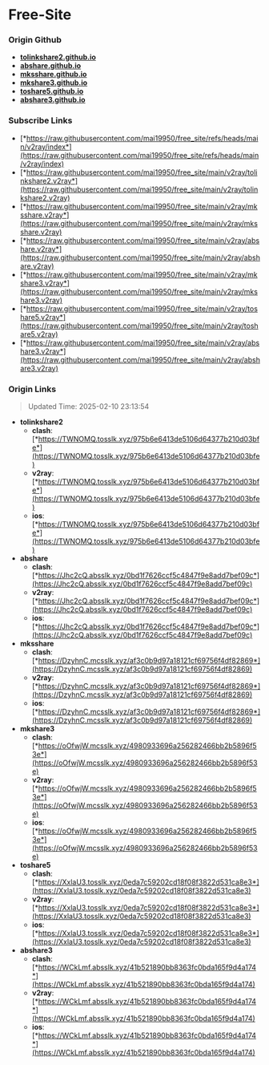 # Free-Site

### Origin Github

- [**tolinkshare2.github.io**](https://github.com/tolinkshare2/tolinkshare2.github.io)
- [**abshare.github.io**](https://github.com/abshare/abshare.github.io)
- [**mksshare.github.io**](https://github.com/mksshare/mksshare.github.io)
- [**mkshare3.github.io**](https://github.com/mkshare3/mkshare3.github.io)
- [**toshare5.github.io**](https://github.com/toshare5/toshare5.github.io)
- [**abshare3.github.io**](https://github.com/abshare3/abshare3.github.io)

### Subscribe Links

- [*https://raw.githubusercontent.com/mai19950/free_site/refs/heads/main/v2ray/index*](https://raw.githubusercontent.com/mai19950/free_site/refs/heads/main/v2ray/index)
- [*https://raw.githubusercontent.com/mai19950/free_site/main/v2ray/tolinkshare2.v2ray*](https://raw.githubusercontent.com/mai19950/free_site/main/v2ray/tolinkshare2.v2ray)
- [*https://raw.githubusercontent.com/mai19950/free_site/main/v2ray/mksshare.v2ray*](https://raw.githubusercontent.com/mai19950/free_site/main/v2ray/mksshare.v2ray)
- [*https://raw.githubusercontent.com/mai19950/free_site/main/v2ray/abshare.v2ray*](https://raw.githubusercontent.com/mai19950/free_site/main/v2ray/abshare.v2ray)
- [*https://raw.githubusercontent.com/mai19950/free_site/main/v2ray/mkshare3.v2ray*](https://raw.githubusercontent.com/mai19950/free_site/main/v2ray/mkshare3.v2ray)
- [*https://raw.githubusercontent.com/mai19950/free_site/main/v2ray/toshare5.v2ray*](https://raw.githubusercontent.com/mai19950/free_site/main/v2ray/toshare5.v2ray)
- [*https://raw.githubusercontent.com/mai19950/free_site/main/v2ray/abshare3.v2ray*](https://raw.githubusercontent.com/mai19950/free_site/main/v2ray/abshare3.v2ray)

### Origin Links

> Updated Time: 2025-02-10 23:13:54

- **tolinkshare2**
  - **clash**: [*https://TWNOMQ.tosslk.xyz/975b6e6413de5106d64377b210d03bfe*](https://TWNOMQ.tosslk.xyz/975b6e6413de5106d64377b210d03bfe)
  - **v2ray**: [*https://TWNOMQ.tosslk.xyz/975b6e6413de5106d64377b210d03bfe*](https://TWNOMQ.tosslk.xyz/975b6e6413de5106d64377b210d03bfe)
  - **ios**: [*https://TWNOMQ.tosslk.xyz/975b6e6413de5106d64377b210d03bfe*](https://TWNOMQ.tosslk.xyz/975b6e6413de5106d64377b210d03bfe)
- **abshare**
  - **clash**: [*https://Jhc2cQ.absslk.xyz/0bd1f7626ccf5c4847f9e8add7bef09c*](https://Jhc2cQ.absslk.xyz/0bd1f7626ccf5c4847f9e8add7bef09c)
  - **v2ray**: [*https://Jhc2cQ.absslk.xyz/0bd1f7626ccf5c4847f9e8add7bef09c*](https://Jhc2cQ.absslk.xyz/0bd1f7626ccf5c4847f9e8add7bef09c)
  - **ios**: [*https://Jhc2cQ.absslk.xyz/0bd1f7626ccf5c4847f9e8add7bef09c*](https://Jhc2cQ.absslk.xyz/0bd1f7626ccf5c4847f9e8add7bef09c)
- **mksshare**
  - **clash**: [*https://DzyhnC.mcsslk.xyz/af3c0b9d97a18121cf69756f4df82869*](https://DzyhnC.mcsslk.xyz/af3c0b9d97a18121cf69756f4df82869)
  - **v2ray**: [*https://DzyhnC.mcsslk.xyz/af3c0b9d97a18121cf69756f4df82869*](https://DzyhnC.mcsslk.xyz/af3c0b9d97a18121cf69756f4df82869)
  - **ios**: [*https://DzyhnC.mcsslk.xyz/af3c0b9d97a18121cf69756f4df82869*](https://DzyhnC.mcsslk.xyz/af3c0b9d97a18121cf69756f4df82869)
- **mkshare3**
  - **clash**: [*https://oOfwjW.mcsslk.xyz/4980933696a256282466bb2b5896f53e*](https://oOfwjW.mcsslk.xyz/4980933696a256282466bb2b5896f53e)
  - **v2ray**: [*https://oOfwjW.mcsslk.xyz/4980933696a256282466bb2b5896f53e*](https://oOfwjW.mcsslk.xyz/4980933696a256282466bb2b5896f53e)
  - **ios**: [*https://oOfwjW.mcsslk.xyz/4980933696a256282466bb2b5896f53e*](https://oOfwjW.mcsslk.xyz/4980933696a256282466bb2b5896f53e)
- **toshare5**
  - **clash**: [*https://XxlaU3.tosslk.xyz/0eda7c59202cd18f08f3822d531ca8e3*](https://XxlaU3.tosslk.xyz/0eda7c59202cd18f08f3822d531ca8e3)
  - **v2ray**: [*https://XxlaU3.tosslk.xyz/0eda7c59202cd18f08f3822d531ca8e3*](https://XxlaU3.tosslk.xyz/0eda7c59202cd18f08f3822d531ca8e3)
  - **ios**: [*https://XxlaU3.tosslk.xyz/0eda7c59202cd18f08f3822d531ca8e3*](https://XxlaU3.tosslk.xyz/0eda7c59202cd18f08f3822d531ca8e3)
- **abshare3**
  - **clash**: [*https://WCkLmf.absslk.xyz/41b521890bb8363fc0bda165f9d4a174*](https://WCkLmf.absslk.xyz/41b521890bb8363fc0bda165f9d4a174)
  - **v2ray**: [*https://WCkLmf.absslk.xyz/41b521890bb8363fc0bda165f9d4a174*](https://WCkLmf.absslk.xyz/41b521890bb8363fc0bda165f9d4a174)
  - **ios**: [*https://WCkLmf.absslk.xyz/41b521890bb8363fc0bda165f9d4a174*](https://WCkLmf.absslk.xyz/41b521890bb8363fc0bda165f9d4a174)

